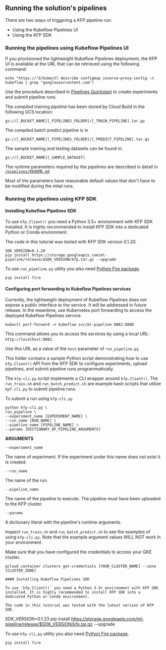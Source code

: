 ## Running the solution's pipelines

There are two ways of triggering a KFP pipeline run:
- Using the Kubeflow Pipelines UI
- Using the KFP SDK

### Running the pipelines using Kubeflow Pipelines UI

If you provisioned the lightweight Kubeflow Pipelines deployment, the KFP UI is available at the URL that can be retrieved using the following command:

`echo "https://"$(kubectl describe configmap inverse-proxy-config -n kubeflow | grep "googleusercontent.com")`

Use the procedure described in [Pipelines Quickstart](https://www.kubeflow.org/docs/pipelines/pipelines-quickstart/) to create experiments and submit pipeline runs.

The compiled training pipeline has been stored by Cloud Build in the following GCS location:

`gs://[_BUCKET_NAME][_PIPELINES_FOLDER]/[_TRAIN_PIPELINE].tar.gz`

The compiled batch predict pipeline is in

`gs://[_BUCKET_NAME][_PIPELINES_FOLDER]/[_PREDICT_PIPELINE].tar.gz`

The sample training and testing datasets can be found in:

`gs://[_BUCKET_NAME][_SAMPLE_DATASET]`

The runtime parameters required by the pipelines are described in detail in [`/pipelines/README.md`](./pipelines/README.md)

Most of the parameters have reasonable default values that don't have to be modified during the intial runs.

### Running the pipelines using KFP SDK

#### Installing Kubeflow Pipelines SDK

To use `kfp.Client()` you need a Python 3.5+ environment with KFP SDK installed. It is highly recommended to install KFP SDK into a dedicated Python or Conda environment.

The code in this tutorial was tested with KFP SDK version 0.1.20.

```
SDK_VERSION=0.1.20
pip install https://storage.googleapis.com/ml-pipeline/release/$SDK_VERSION/kfp.tar.gz --upgrade
```

To use `run_pipeline.py` utility you also need [Python Fire package](https://google.github.io/python-fire/guide/).
```
pip install fire
```

#### Configuring port forwarding to Kubeflow Pipelines services

Currently, the lightweight deployment of Kubeflow Pipelines does not expose a public interface to the service. It will be addressed in future release. In the meantime, use Kubernetes port forwarding to access the deployed Kubeflow Pipelines service.

```
kubectl port-forward -n kubeflow svc/ml-pipeline 8082:8888
```

This command allows you to access the services by using a local URL: `http://localhost:8082`.

Use this URL as a value of the `host` parameter of `run_pipeline.py`


This folder contains a sample Python script demonstrating how to use `kfp.Client()` API from the KFP SDK to configure experiments, upload pipelines, and submit pipeline runs programmatically.

The `kfp-cli.py` script implements a CLI wrapper around `kfp.Client()`. The `run_train.sh` and `run_batch_predict.sh` are example bash scripts that utilize `kpf-cli.py` to submit pipeline runs.

To submit a run using `kfp-cli.py`

```
python kfp-cli.py \
run_pipeline \
--experiment_name [EXPERIMENT_NAME] \
--run_name [RUN_NAME] \
--pipeline_name [PIPELINE_NAME] \
--params [DICTIONARY_OF_PIPELINE_ARGUMENTS]
```

**ARGUMENTS**


`--experiment_name`

The name of experiment. If the experiment under this name does not exist it is created.

`--run_name`

The name of the run.

`--pipeline_name`

The name of the pipeline to execute. The pipeline must have been uploaded to the KFP cluster.

`--params`

A dictionary literal with the pipeline's runtime arguments.


Inspect `run_train.sh` and `run_batch_predict.sh` to see the examples of using `kfp-cli.py`. Note that the example argument values WILL NOT work in your environment.

Make sure that you have configured the credentials to access your GKE cluster.
```
gcloud container clusters get-credentials [YOUR_CLUSTER_NAME] --zone [CLUSTER_ZONE]

#### Installing Kubeflow Pipelines SDK

To use `kfp.Client()` you need a Python 3.5+ environment with KFP SDK installed. It is highly recommended to install KFP SDK into a dedicated Python or Conda environment.

The code in this tutorial was tested with the latest version of KFP SDK.

```
SDK_VERSION=0.1.23
pip install https://storage.googleapis.com/ml-pipeline/release/$SDK_VERSION/kfp.tar.gz --upgrade

To use `kfp-cli.py` utility you also need [Python Fire package](https://google.github.io/python-fire/guide/).
```
pip install fire
```
